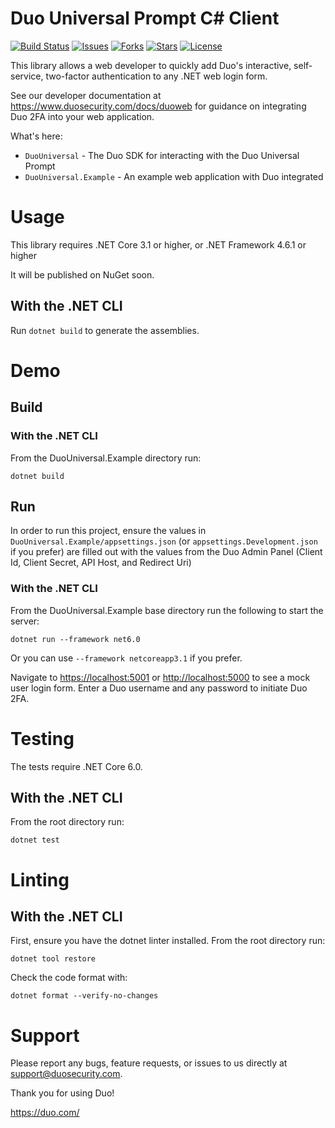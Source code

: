 # Duo Universal Prompt C# Client

[![Build Status](https://github.com/duosecurity/duo_universal_csharp/workflows/.NET%20CI/badge.svg)](https://github.com/duosecurity/duo_universal_csharp/actions)
[![Issues](https://img.shields.io/github/issues/duosecurity/duo_universal_csharp)](https://github.com/duosecurity/duo_universal_csharp/issues)
[![Forks](https://img.shields.io/github/forks/duosecurity/duo_universal_csharp)](https://github.com/duosecurity/duo_universal_csharp/network/members)
[![Stars](https://img.shields.io/github/stars/duosecurity/duo_universal_csharp)](https://github.com/duosecurity/duo_universal_csharp/stargazers)
[![License](https://img.shields.io/badge/License-View%20License-orange)](https://github.com/duosecurity/duo_universal_csharp/blob/master/LICENSES/BSD-3-Clause.txt)

This library allows a web developer to quickly add Duo's interactive, self-service, two-factor authentication to any .NET web login form.

See our developer documentation at https://www.duosecurity.com/docs/duoweb for guidance on integrating Duo 2FA into your web application.

What's here:
* `DuoUniversal` - The Duo SDK for interacting with the Duo Universal Prompt
* `DuoUniversal.Example` - An example web application with Duo integrated

# Usage
This library requires .NET Core 3.1 or higher, or .NET Framework 4.6.1 or higher

It will be published on NuGet soon.

## With the .NET CLI
Run `dotnet build` to generate the assemblies.

# Demo

## Build

### With the .NET CLI
From the DuoUniversal.Example directory run:

`dotnet build`

## Run

In order to run this project, ensure the values in `DuoUniversal.Example/appsettings.json` (or `appsettings.Development.json` if you prefer) 
are filled out with the values from the Duo Admin Panel (Client Id, Client Secret, API Host, and Redirect Uri)

### With the .NET CLI
From the DuoUniversal.Example base directory run the following to start the server:

`dotnet run --framework net6.0`

Or you can use `--framework netcoreapp3.1` if you prefer.

Navigate to <https://localhost:5001> or <http://localhost:5000> to see a mock user login form.  Enter a Duo username and any password to initiate Duo 2FA.

# Testing

The tests require .NET Core 6.0.

## With the .NET CLI
From the root directory run:

`dotnet test`

# Linting

## With the .NET CLI
First, ensure you have the dotnet linter installed.
From the root directory run:

`dotnet tool restore`

Check the code format with:

`dotnet format --verify-no-changes`

# Support

Please report any bugs, feature requests, or issues to us directly at support@duosecurity.com.

Thank you for using Duo!

https://duo.com/
